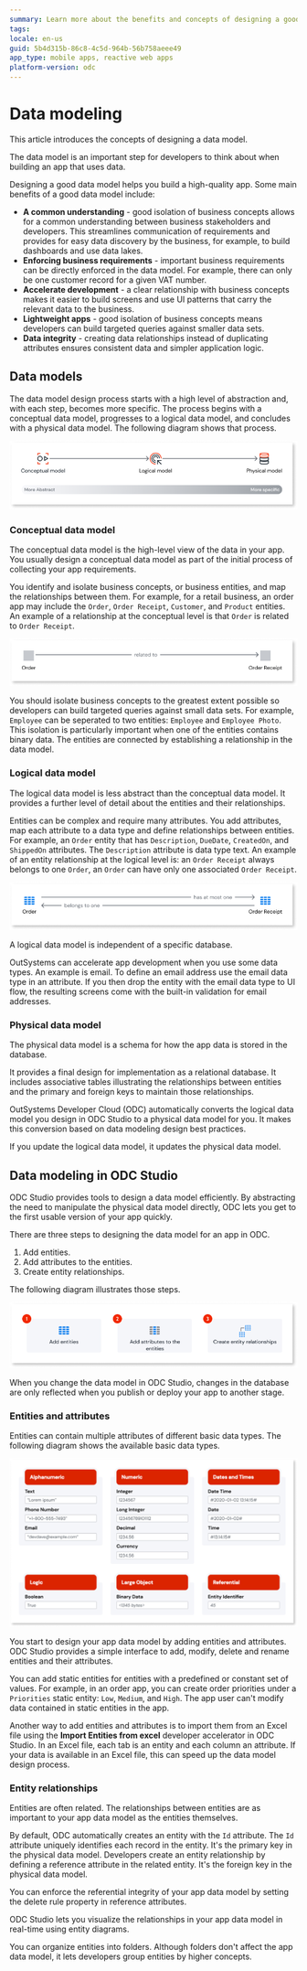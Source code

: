 ```yaml
---
summary: Learn more about the benefits and concepts of designing a good data model.
tags:
locale: en-us
guid: 5b4d315b-86c8-4c5d-964b-56b758aeee49
app_type: mobile apps, reactive web apps
platform-version: odc
---
```


# Data modeling

This article introduces the concepts of designing a data model.

The data model is an important step for developers to think about when building an app that uses data.

Designing a good data model helps you build a high-quality app. Some main benefits of a good data model include:

* **A common understanding** - good isolation of business concepts allows for a common understanding between business stakeholders and developers. This streamlines communication of requirements and provides for easy data discovery by the business, for example, to build dashboards and use data lakes.
* **Enforcing business requirements** - important business requirements can be directly enforced in the data model. For example, there can only be one customer record for a given VAT number.
* **Accelerate development** - a clear relationship with business concepts makes it easier to build screens and use UI patterns that carry the relevant data to the business.
* **Lightweight apps** - good isolation of business concepts means developers can build targeted queries against smaller data sets. 
* **Data integrity** - creating data relationships instead of duplicating attributes ensures consistent data and simpler application logic.

## Data models

The data model design process starts with a high level of abstraction and, with each step, becomes more specific. The process begins with a conceptual data model, progresses to a logical data model, and concludes with a physical data model. The following diagram shows that process.

![Model design process](images/data-model-design-process-diag.png)

### Conceptual data model

The conceptual data model is the high-level view of the data in your app. You usually design a conceptual data model as part of the initial process of collecting your app requirements.

You identify and isolate business concepts, or business entities, and map the relationships between them. For example, for a retail business, an order app may include the `Order`, `Order Receipt`, `Customer`, and `Product` entities. An example of a relationship at the conceptual level is that `Order` is related to `Order Receipt`.

![Conceptual relationship](images/data-model-conceptual-relationship-diag.png)

You should isolate business concepts to the greatest extent possible so developers can build targeted queries against small data sets. For example, `Employee` can be seperated to two entities: `Employee` and `Employee Photo`. This isolation is particularly important when one of the entities contains binary data. The entities are connected by establishing a relationship in the data model.

### Logical data model

The logical data model is less abstract than the conceptual data model. It provides a further level of detail about the entities and their relationships.

Entities can be complex and require many attributes. You add attributes, map each attribute to a data type and define relationships between entities. For example, an `Order` entity that has `Description`, `DueDate`, `CreatedOn`, and `ShippedOn` attributes. The `Description` attribute is data type text. An example of an entity relationship at the logical level is: an `Order Receipt` always belongs to one `Order`, an `Order` can have only one associated `Order Receipt`.

![Logical relationship](images/data-model-logical-relationship-diag.png)

A logical data model is independent of a specific database.

<div class="info" markdown="1">

OutSystems can accelerate app development when you use some data types. An example is email. To define an email address use the email data type in an attribute. If you then drop the entity with the email data type to UI flow, the resulting screens come with the built-in validation for email addresses.

</div>

### Physical data model

The physical data model is a schema for how the app data is stored in the database. 

It provides a final design for implementation as a relational database. It includes associative tables illustrating the relationships between entities and the primary and foreign keys to maintain those relationships.

OutSystems Developer Cloud (ODC) automatically converts the logical data model you design in ODC Studio to a physical data model for you. It makes this conversion based on data modeling design best practices.

If you update the logical data model, it updates the physical data model. 

## Data modeling in ODC Studio

ODC Studio provides tools to design a data model efficiently. By abstracting the need to manipulate the physical data model directly, ODC lets you get to the first usable version of your app quickly.

There are three steps to designing the data model for an app in ODC.

1. Add entities.
1. Add attributes to the entities.
1. Create entity relationships.

The following diagram illustrates those steps.

![Design steps](images/data-model-design-steps-diag.png)

When you change the data model in ODC Studio, changes in the database are only reflected when you publish or deploy your app to another stage.

### Entities and attributes

Entities can contain multiple attributes of different basic data types. The following diagram shows the available basic data types.

![Data types](images/data-model-data-types-diag.png)

You start to design your app data model by adding entities and attributes. ODC Studio provides a simple interface to add, modify, delete and rename entities and their attributes.

You can add static entities for entities with a predefined or constant set of values. For example, in an order app, you can create order priorities under a `Priorities` static entity: `Low`, `Medium`, and `High`. The app user can't modify data contained in static entities in the app. 

Another way to add entities and attributes is to import them from an Excel file using the **Import Entities from excel** developer accelerator in ODC Studio. In an Excel file, each tab is an entity and each column an attribute. If your data is available in an Excel file, this can speed up the data model design process.

### Entity relationships

Entities are often related. The relationships between entities are as important to your app data model as the entities themselves.

By default, ODC automatically creates an entity with the `Id` attribute. The `Id` attribute uniquely identifies each record in the entity. It's the primary key in the physical data model. Developers create an entity relationship by defining a reference attribute in the related entity. It's the foreign key in the physical data model.

You can enforce the referential integrity of your app data model by setting the delete rule property in reference attributes.

ODC Studio lets you visualize the relationships in your app data model in real-time using entity diagrams.

You can organize entities into folders. Although folders don't affect the app data model, it lets developers group entities by higher concepts.
